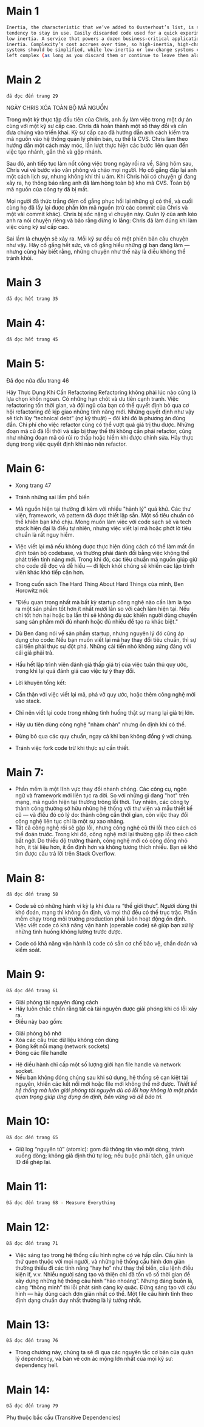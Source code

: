 # Main 1
```bash
Inertia, the characteristic that we’ve added to Ousterhout’s list, is software’s
tendency to stay in use. Easily discarded code used for a quick experiment has
low inertia. A service that powers a dozen business-critical applications has high
inertia. Complexity’s cost accrues over time, so high-inertia, high-change
systems should be simplified, while low-inertia or low-change systems can be
left complex (as long as you discard them or continue to leave them alone).
```
# Main 2
```bash
đã đọc đến trang 29
```
  NGÀY CHRIS XÓA TOÀN BỘ MÃ NGUỒN

  Trong một kỳ thực tập đầu tiên của Chris, anh ấy làm việc trong một dự án cùng với một kỹ sư cấp cao. Chris đã hoàn thành một số thay đổi và cần đưa chúng vào triển khai. Kỹ sư cấp cao đã hướng dẫn anh cách kiểm tra mã nguồn vào hệ thống quản lý phiên bản, cụ thể là CVS. Chris làm theo hướng dẫn một cách máy móc, lần lượt thực hiện các bước liên quan đến việc tạo nhánh, gắn thẻ và gộp nhánh.
  
  Sau đó, anh tiếp tục làm nốt công việc trong ngày rồi ra về. Sáng hôm sau, Chris vui vẻ bước vào văn phòng và chào mọi người. Họ cố gắng đáp lại anh một cách lịch sự, nhưng không khí thì u ám. Khi Chris hỏi có chuyện gì đang xảy ra, họ thông báo rằng anh đã làm hỏng toàn bộ kho mã CVS. Toàn bộ mã nguồn của công ty đã bị mất.
  
  Mọi người đã thức trắng đêm cố gắng phục hồi lại những gì có thể, và cuối cùng họ đã lấy lại được phần lớn mã nguồn (trừ các commit của Chris và một vài commit khác). Chris bị sốc nặng vì chuyện này. Quản lý của anh kéo anh ra nói chuyện riêng và bảo rằng đừng lo lắng: Chris đã làm đúng khi làm việc cùng kỹ sư cấp cao.
  
  Sai lầm là chuyện sẽ xảy ra. Mỗi kỹ sư đều có một phiên bản câu chuyện như vậy.
  Hãy cố gắng hết sức, và cố gắng hiểu những gì bạn đang làm — nhưng cũng hãy biết rằng, những chuyện như thế này là điều không thể tránh khỏi.

# Main 3
```bash
đã đọc hết trang 35
```
# Main 4:
```bash
đã đọc hết trang 45
```
# Main 5:
Đã đọc nữa đầu trang 46

Hãy Thực Dụng Khi Cần Refactoring
Refactoring không phải lúc nào cũng là lựa chọn khôn ngoan. Có những hạn chót và ưu tiên cạnh tranh. Việc refactoring tốn thời gian, và đội ngũ của bạn có thể quyết định bỏ qua cơ hội refactoring để kịp giao những tính năng mới. Những quyết định như vậy sẽ tích lũy “technical debt” (nợ kỹ thuật) – đôi khi đó là phương án đúng đắn. Chi phí cho việc refactor cũng có thể vượt quá giá trị thu được. Những đoạn mã cũ đã lỗi thời và sắp bị thay thế thì không cần phải refactor, cũng như những đoạn mã có rủi ro thấp hoặc hiếm khi được chỉnh sửa. Hãy thực dụng trong việc quyết định khi nào nên refactor.

# Main 6:
- Xong trang 47
- Tránh những sai lầm phổ biến
- Mã nguồn hiện tại thường đi kèm với nhiều "hành lý" quá khứ. Các thư viện, framework, và pattern đã được thiết lập sẵn. Một số tiêu chuẩn có thể khiến bạn khó chịu. Mong muốn làm việc với code sạch sẽ và tech stack hiện đại là điều tự nhiên, nhưng việc viết lại mã hoặc phớt lờ tiêu chuẩn là rất nguy hiểm.

- Việc viết lại mã nếu không được thực hiện đúng cách có thể làm mất ổn định toàn bộ codebase, và thường phải đánh đổi bằng việc không thể phát triển tính năng mới. Trong khi đó, các tiêu chuẩn mã nguồn giúp giữ cho code dễ đọc và dễ hiểu — đi lệch khỏi chúng sẽ khiến các lập trình viên khác khó tiếp cận hơn.

- Trong cuốn sách The Hard Thing About Hard Things của mình, Ben Horowitz nói:

- "Điều quan trọng nhất mà bất kỳ startup công nghệ nào cần làm là tạo ra một sản phẩm tốt hơn ít nhất mười lần so với cách làm hiện tại. Nếu chỉ tốt hơn hai hoặc ba lần thì sẽ không đủ sức khiến người dùng chuyển sang sản phẩm mới đủ nhanh hoặc đủ nhiều để tạo ra khác biệt."

- Dù Ben đang nói về sản phẩm startup, nhưng nguyên lý đó cũng áp dụng cho code:
Nếu bạn muốn viết lại mã hay thay đổi tiêu chuẩn, thì sự cải tiến phải thực sự đột phá.
Những cải tiến nhỏ không xứng đáng với cái giá phải trả.

- Hầu hết lập trình viên đánh giá thấp giá trị của việc tuân thủ quy ước, trong khi lại quá đánh giá cao việc tự ý thay đổi.

- Lời khuyên tổng kết:

- Cẩn thận với việc viết lại mã, phá vỡ quy ước, hoặc thêm công nghệ mới vào stack.

- Chỉ nên viết lại code trong những tình huống thật sự mang lại giá trị lớn.

- Hãy ưu tiên dùng công nghệ "nhàm chán" nhưng ổn định khi có thể.

- Đừng bỏ qua các quy chuẩn, ngay cả khi bạn không đồng ý với chúng.

- Tránh việc fork code trừ khi thực sự cần thiết.
# Main 7:
- Phần mềm là một lĩnh vực thay đổi nhanh chóng. Các công cụ, ngôn ngữ và framework mới liên tục ra đời. So với những gì đang "hot" trên mạng, mã nguồn hiện tại thường trông lỗi thời. Tuy nhiên, các công ty thành công thường sở hữu những hệ thống với thư viện và mẫu thiết kế cũ — và điều đó có lý do: thành công cần thời gian, còn việc thay đổi công nghệ liên tục chỉ là một sự xao nhãng.
- Tất cả công nghệ rồi sẽ gặp lỗi, nhưng công nghệ cũ thì lỗi theo cách có thể đoán trước. Trong khi đó, công nghệ mới lại thường gặp lỗi theo cách bất ngờ. Do thiếu độ trưởng thành, công nghệ mới có cộng đồng nhỏ hơn, ít tài liệu hơn, ít ổn định hơn và không tương thích nhiều. Bạn sẽ khó tìm được câu trả lời trên Stack Overflow.

# Main 8:
```bash
đã đọc đến trang 58
```
- Code sẽ có những hành vi kỳ lạ khi đưa ra “thế giới thực”. Người dùng thì khó đoán, mạng thì không ổn định, và mọi thứ đều có thể trục trặc. Phần mềm chạy trong môi trường production phải luôn hoạt động ổn định. Việc viết code có khả năng vận hành (operable code) sẽ giúp bạn xử lý những tình huống không lường trước được.

- Code có khả năng vận hành là code có sẵn cơ chế bảo vệ, chẩn đoán và kiểm soát.
# Main 9:
```bash
Đã đọc đến trang 61
```
- Giải phóng tài nguyên đúng cách
- Hãy luôn chắc chắn rằng tất cả tài nguyên được giải phóng khi có lỗi xảy ra.
- Điều này bao gồm:
+ Giải phóng bộ nhớ
+ Xóa các cấu trúc dữ liệu không còn dùng
+ Đóng kết nối mạng (network sockets)
+ Đóng các file handle
- Hệ điều hành chỉ cấp một số lượng giới hạn file handle và network socket.
- Nếu bạn không đóng chúng sau khi sử dụng, hệ thống sẽ cạn kiệt tài nguyên, khiến các kết nối mới hoặc file mới không thể mở được.
*Thiết kế hệ thống mà luôn giải phóng tài nguyên dù có lỗi hay không là một phần quan trọng giúp ứng dụng ổn định, bền vững và dễ bảo trì.*

# Main 10:
```bash
Đã đọc đến trang 65
```
- Giữ log “nguyên tử” (atomic): gom đủ thông tin vào một dòng, tránh xuống dòng; không giả định thứ tự log; nếu buộc phải tách, gắn unique ID để ghép lại.

# Main 11:
```bash
Đã đọc đến trang 68 - Measure Everything
```
# Main 12:
```bash
Đã đọc đến trang 71
```
- Việc sáng tạo trong hệ thống cấu hình nghe có vẻ hấp dẫn. Cấu hình là thứ quen thuộc với mọi người, và những hệ thống cấu hình đơn giản thường thiếu đi các tính năng “hay ho” như thay thế biến, câu lệnh điều kiện if, v.v. Nhiều người sáng tạo và thiện chí đã tốn vô số thời gian để xây dựng những hệ thống cấu hình “hào nhoáng”. Nhưng đáng buồn là, càng “thông minh” thì lỗi phát sinh càng kỳ quặc. Đừng sáng tạo với cấu hình — hãy dùng cách đơn giản nhất có thể. Một file cấu hình tĩnh theo định dạng chuẩn duy nhất thường là lý tưởng nhất.

# Main 13:
```bash
Đã đọc đến trang 76
```
- Trong chương này, chúng ta sẽ đi qua các nguyên tắc cơ bản của quản lý dependency, và bàn về cơn ác mộng lớn nhất của mọi kỹ sư: dependency hell.

# Main 14:
```bash
Đã đọc đến trang 79
```
Phụ thuộc bắc cầu (Transitive Dependencies)
